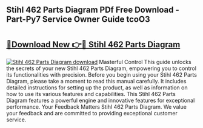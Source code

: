 ## Stihl 462 Parts Diagram PDf Free Download - Part-Py7 Service Owner Guide tcoO3

# <h2><a href="http://dfku8t.blite.top/?on=Stihl+462+Parts+Diagram">🔗Download New 👉🔴 Stihl 462 Parts Diagram</a></h2>

[![Stihl 462 Parts Diagram download](https://i.imgur.com/lujVjoI.png)](http://dfku8t.blite.top/?on=Stihl+462+Parts+Diagram)
Masterful Control This guide unlocks the secrets of your new Stihl 462 Parts Diagram, empowering you to control its functionalities with precision. Before you begin using your Stihl 462 Parts Diagram, please take a moment to read this manual carefully. It includes detailed instructions for setting up the product, as well as information on how to use its various features and capabilities. This Stihl 462 Parts Diagram features a powerful engine and innovative features for exceptional performance. Your Feedback Matters Stihl 462 Parts Diagram. We value your feedback and are committed to providing exceptional customer service.
